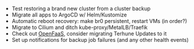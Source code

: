 * Test restoring a brand new cluster from a cluster backup
* Migrate all apps to ArgoCD w/ Helm/Kustomize
* Automatic reboot recovery: make br0 persistent, restart VMs (in order?)
* Migrate to Cilium and ditch kube-proxy/MetalLB/Traefik
* Check out [OpenFaaS](https://github.com/openfaas/faas), consider migrating Terhune Updates to it
* Set up notifications for backup job failures (and any other health events)
